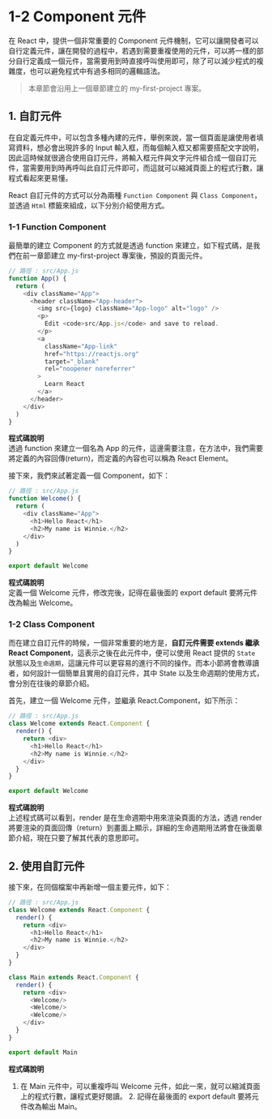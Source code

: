 # 1-2 Component 元件

在 React 中，提供一個非常重要的 Component 元件機制，它可以讓開發者可以自行定義元件，讓在開發的過程中，若遇到需要重複使用的元件，可以將一樣的部分自行定義成一個元件，當需要用到時直接呼叫使用即可，除了可以減少程式的複雜度，也可以避免程式中有過多相同的邏輯語法。

> 本章節會沿用上一個章節建立的 my-first-project 專案。

## 1. 自訂元件

在自定義元件中，可以包含多種內建的元件，舉例來說，當一個頁面是讓使用者填寫資料，想必會出現許多的 Input 輸入框，而每個輸入框又都需要搭配文字說明，因此這時候就很適合使用自訂元件，將輸入框元件與文字元件組合成一個自訂元件，當需要用到時再呼叫此自訂元件即可，而這就可以縮減頁面上的程式行數，讓程式看起來更易懂。

React 自訂元件的方式可以分為兩種 `Function Component` 與 `Class Component`，並透過 `Html` 標籤來組成，以下分別介紹使用方式。

### 1-1 Function Component

最簡單的建立 Component 的方式就是透過 function 來建立，如下程式碼，是我們在前一章節建立 my-first-project 專案後，預設的頁面元件。

```javascript
// 路徑 : src/App.js
function App() {
  return (
    <div className="App">
      <header className="App-header">
        <img src={logo} className="App-logo" alt="logo" />
        <p>
          Edit <code>src/App.js</code> and save to reload.
        </p>
        <a
          className="App-link"
          href="https://reactjs.org"
          target="_blank"
          rel="noopener noreferrer"
        >
          Learn React
        </a>
      </header>
    </div>
  )
}
```

**程式碼說明**   
 透過 function 來建立一個名為 App 的元件，這邊需要注意，在方法中，我們需要將定義的內容回傳\(return\)，而定義的內容也可以稱為 React Element。

接下來，我們來試著定義一個 Component，如下：

```javascript
// 路徑 : src/App.js
function Welcome() {
  return (
    <div className="App">
      <h1>Hello React</h1>
      <h2>My name is Winnie.</h2>
    </div>
  )
}

export default Welcome
```

**程式碼說明**   
 定義一個 Welcome 元件，修改完後，記得在最後面的 export default 要將元件改為輸出 Welcome。

### 1-2 Class Component

而在建立自訂元件的時候，一個非常重要的地方是，**自訂元件需要 extends 繼承 React Component**，這表示之後在此元件中，便可以使用 React 提供的 `State` 狀態以及`生命週期`，這讓元件可以更容易的進行不同的操作。而本小節將會教導讀者，如何設計一個簡單且實用的自訂元件，其中 State 以及生命週期的使用方式，會分別在往後的章節介紹。

首先，建立一個 Welcome 元件，並繼承 React.Component，如下所示：

```javascript
// 路徑 : src/App.js
class Welcome extends React.Component {
  render() {
    return <div>
      <h1>Hello React</h1>
      <h2>My name is Winnie.</h2>
    </div>
  }
}

export default Welcome
```

**程式碼說明**   
 上述程式碼可以看到，render 是在生命週期中用來渲染頁面的方法，透過 render 將要渲染的頁面回傳（return）到畫面上顯示，詳細的生命週期用法將會在後面章節介紹，現在只要了解其代表的意思即可。

## 2. 使用自訂元件

接下來，在同個檔案中再新增一個主要元件，如下：

```javascript
// 路徑 : src/App.js
class Welcome extends React.Component {
  render() {
    return <div>
      <h1>Hello React</h1>
      <h2>My name is Winnie.</h2>
    </div>
  }
}

class Main extends React.Component {
  render() {
    return <div>
      <Welcome/>
      <Welcome/>
      <Welcome/>
    </div>
  }
}

export default Main
```

**程式碼說明**   
 1. 在 Main 元件中，可以重複呼叫 Welcome 元件，如此一來，就可以縮減頁面上的程式行數，讓程式更好閱讀。 2. 記得在最後面的 export default 要將元件改為輸出 Main。

